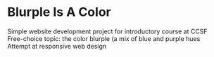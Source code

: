 # Blurple Is A Color
Simple website development project for introductory course at CCSF  
Free-choice topic: the color blurple (a mix of blue and purple hues  
Attempt at responsive web design
